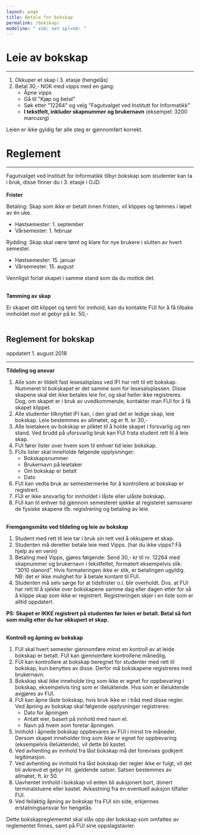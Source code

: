 ```yaml
---
layout: page
title: Betale for bokskap
permalink: /bokskap/
modeline: " vim: set spl=nb: "
---
```


# Leie av bokskap

---

1. Okkuper et skap i 3. etasje (hengelås)
2. Betal 30,- NOK med vipps med en gang:
    * Åpne vipps
    * Gå til "Kjøp og betal"
    * Søk etter "12264" og velg "Fagutvalget ved Institutt for Informatikk"
    * **I tekstfelt, inkluder skapnummer og brukernavn** (eksempel: 3200
      marcusrg)

Leien er ikke gyldig før alle steg er gjennomført korrekt.

# Reglement

---

Fagutvalget ved Institutt for Informatikk tilbyr bokskap som studenter kan ta
i bruk, disse finner du i 3. etasje i OJD. <br><br> **Frister**

Betaling: Skap som ikke er betalt innen fristen, vil klippes og tømmes i løpet
av én uke.
* Høstsemester: 1. september
* Vårsemester: 1. februar

Rydding: Skap skal være tømt og klare for nye brukere i slutten av hvert
semester.
* Høstsemester: 15. januar
* Vårsemester: 15. august

Vennligst forlat skapet i samme stand som da du mottok det. <br><br>

**Tømming av skap**

Er skapet ditt klippet og tømt for innhold, kan du kontakte FUI for å få
tilbake innholdet mot et gebyr på kr. 50,- <br><br>

## Reglement for bokskap

oppdatert 1. august 2018

---

**Tildeling og ansvar**
1. Alle som er tildelt fast lesesalsplass ved IFI har rett til ett bokskap.
   Nummeret til bokskapet er det samme som for lesesalsplassen. Disse skapene
   skal det ikke betales leie for, og skal heller ikke registreres. Dog, om
   skapet er i bruk av uvedkommende, kontakter man FUI for å få skapet klippet.
2. Alle studenter tilknyttet IFI kan, i den grad det er ledige skap, leie
   bokskap. Leie bestemmes av allmøtet, og er ft. kr 30,-
3. Alle leietakere av bokskap er pliktet til å holde skapet i forsvarlig og ren
   stand. Ved brudd på uforsvarlig bruk kan FUI frata student rett til å leie
   skap.
4. FUI fører lister over hvem som til enhver tid leier bokskap.
5. FUIs lister skal inneholde følgende opplysninger:
    * Bokskapsnummer
    * Brukernavn på leietaker
    * Om bokskap er betalt
    * Dato
6. FUI kan vedta bruk av semestermerke for å kontrollere at bokskap er
   registrert.
7. FUI er ikke ansvarlig for innholdet i låste eller ulåste bokskap.
8. FUI kan til enhver tid gjennom semesteret sjekke at registeret samsvarer de
   fysiske skapene ifb. registrering og betaling av leie. <br><br>

**Fremgangsmåte ved tildeling og leie av bokskap**
1. Student med rett til leie tar i bruk sin rett ved å okkupere et skap.
2. Studenten må deretter betale leie med Vipps. (har du ikke vipps? Få hjelp av
   en venn)
3. Betaling med Vipps, gjøres følgende: Send 30,- kr til nr. 12264 med
   skapnummer og brukernavn i tekstfeltet, formatert eksempelvis slik: “3010
   olanord”. Hvis formateringen ikke er slik, er betalingen ugyldig. NB: det er
   ikke mulighet for å betale kontant til FUI.
4. Studenten må selv sørge for at tidsfrister o.l. blir overholdt. Dvs. at FUI
   har rett til å sjekke over bokskapene samme dag eller dagen etter for så
   å klippe skap som ikke er registrert. Registreringen skjer i en liste som er
   alltid oppdatert.

**PS: Skapet er IKKE registrert på studenten før leien er betalt. Betal så fort
som mulig etter du har okkupert et skap.** <br><br>

**Kontroll og åpning av bokskap**
1. FUI skal hvert semester gjennomføre minst en kontroll av at leide bokskap er
   betalt. FUI kan gjennomføre kontrollene månedlig.
2. FUI kan kontrollere at bokskap beregnet for studenter med rett til bokskap,
   kun benyttes av disse. Derfor må bokskapene registreres med brukernavn.
3. Bokskap skal ikke inneholde ting som ikke er egnet for oppbevaring
   i bokskap, eksempelvis ting som er illeluktende. Hva som er illeluktende
   avgjøres av FUI.
4. FUI kan åpne låste bokskap, hvis bruk ikke er i tråd med disse regler. Ved
   åpning av bokskap skal følgende opplysninger registreres:
    * Dato for åpningen
    * Antatt eier, basert på innhold med navn el.
    * Navn på hvem som foretar åpningen.
5. Innhold i åpnede bokskap oppbevares av FUI i minst tre måneder. Dersom
   skapet inneholder ting som ikke er egnet for oppbevaring (eksempelvis
   illeluktende), vil dette bli kastet.
6. Ved avhenting av innhold fra låst bokskap må det forevises godkjent
   legitimasjon.
7. Ved avhenting av innhold fra låst bokskap der regler ikke er fulgt, vil det
   bli avkrevd et gebyr iht. gjeldende satser. Satsen bestemmes av allmøtet,
   ft. kr 50.
8. Uavhentet innhold i bokskap vil enten bli auksjonert bort, donert
   terminalstuene eller kastet. Avkastning fra en eventuell auksjon tilfaller
   FUI.
9. Ved feilaktig åpning av bokskap fra FUI sin side, erkjennes
   erstatningsansvar for hengelås.

Dette bokskapreglementet skal slås opp der bokskap som omfattes av reglementet
finnes, samt på FUI sine oppslagstavler.
